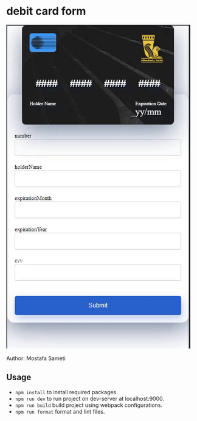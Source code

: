 # debit card form

![](.\debit-card-form.gif)

Author: Mostafa Sameti

## Usage

- `npm install` to install required packages.
- `npm run dev` to run project on dev-server at localhost:9000.
- `npm run build` build project using webpack configurations.
- `npm run format` format and lint files.
